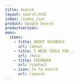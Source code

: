 ```yaml
---
title: Search
layout: search.html
index: /index.json
product: Google Search
productversion:
menu:
  items:
    - title: ABOUT TECHDOCS
      url: /about
    - title: I NEED TOOLS FOR...
      url: /help
    - title: FEEDBACK
      url: /contact
    - icon: fa fa-search
      url: /search
---
```



